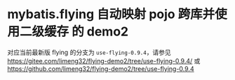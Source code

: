 # mybatis.flying 自动映射 pojo 跨库并使用二级缓存 的 demo2

对应当前最新版 flying 的分支为 `use-flying-0.9.4`，请参见  https://gitee.com/limeng32/flying-demo2/tree/use-flying-0.9.4/ 或 https://github.com/limeng32/flying-demo2/tree/use-flying-0.9.4
